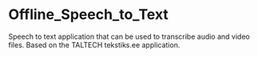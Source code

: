 # Offline_Speech_to_Text
Speech to text application that can be used to transcribe audio and video files. Based on the TALTECH tekstiks.ee application.

